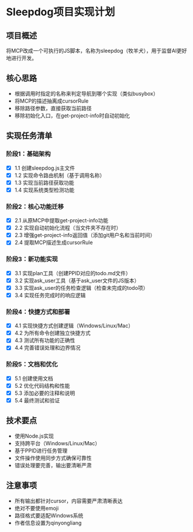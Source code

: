 # Sleepdog项目实现计划

## 项目概述
将MCP改成一个可执行的JS脚本，名称为sleepdog（牧羊犬），用于监督AI更好地进行开发。

## 核心思路
- 根据调用时指定的名称来判定导航到哪个实现（类似busybox）
- 将MCP的描述抽离成cursorRule
- 移除路径参数，直接获取当前路径
- 移除初始化入口，在get-project-info时自动初始化

## 实现任务清单

### 阶段1：基础架构
- [x] 1.1 创建sleepdog.js主文件
- [x] 1.2 实现命令路由机制（基于调用名称）
- [x] 1.3 实现当前路径获取功能
- [x] 1.4 实现系统类型检测功能

### 阶段2：核心功能迁移
- [x] 2.1 从原MCP中提取get-project-info功能
- [x] 2.2 实现自动初始化流程（当文件夹不存在时）
- [x] 2.3 增强get-project-info返回值（添加git用户名和当前时间）
- [x] 2.4 提取MCP描述生成cursorRule

### 阶段3：新功能实现
- [x] 3.1 实现plan工具（创建PPID对应的todo.md文件）
- [x] 3.2 实现ask_user工具（基于ask_user文件的JS版本）
- [x] 3.3 实现ask_user的任务检查逻辑（检查未完成的todo项）
- [x] 3.4 实现任务完成时的响应逻辑

### 阶段4：快捷方式和部署
- [x] 4.1 实现快捷方式创建逻辑（Windows/Linux/Mac）
- [x] 4.2 为所有命令创建独立快捷方式
- [x] 4.3 测试所有功能的正确性
- [x] 4.4 完善错误处理和边界情况

### 阶段5：文档和优化
- [x] 5.1 创建使用文档
- [x] 5.2 优化代码结构和性能
- [x] 5.3 添加必要的注释和说明
- [x] 5.4 最终测试和验证

## 技术要点
- 使用Node.js实现
- 支持跨平台（Windows/Linux/Mac）
- 基于PPID进行任务管理
- 文件操作使用同步方式确保可靠性
- 错误处理要完善，输出要清晰严肃

## 注意事项
- 所有输出都针对cursor，内容需要严肃清晰表达
- 绝对不要使用emoji
- 路径格式要适配Windows系统
- 作者信息设置为qinyongliang 